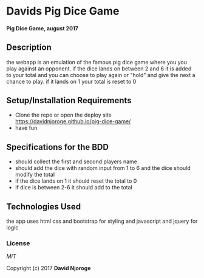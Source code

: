 # Davids Pig Dice Game

#### Pig Dice Game, august 2017

## Description

the webapp is an emulation of the famous pig dice game where you you play against an opponent.
if the dice lands on between 2 and 6 it is added to your total and you can choose to play again or "hold" and give the next a chance to play. if it lands on 1 your total is reset to 0

## Setup/Installation Requirements

* Clone the repo or open the deploy site https://davidnjoroge.github.io/pig-dice-game/
* have fun


## Specifications for the BDD
* should collect the first and second players name
* should add the dice with random input from 1 to 6 and the dice should modify the total
* if the dice lands on 1 it should reset the total to 0
* if dice is between 2-6 it should add to the total

## Technologies Used

the app uses html css and bootstrap for styling and javascript and jquery for logic

### License

*MIT*

Copyright (c) 2017 **David Njoroge**
